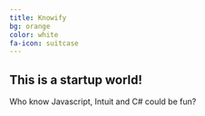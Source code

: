 ```yaml
---
title: Knowify
bg: orange
color: white
fa-icon: suitcase
---
```


## This is a startup world!

Who know Javascript, Intuit and C# could be fun?
